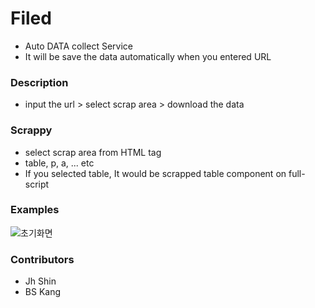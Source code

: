 # Filed
- Auto DATA collect Service 
- It will be save the data automatically when you entered URL

### Description
- input the url > select scrap area > download the data

### Scrappy
- select scrap area from HTML tag
- table, p, a, ... etc
- If you selected table, It would be scrapped table component on full-script

### Examples
![초기화면](https://user-images.githubusercontent.com/40736396/134807033-281f7a0a-2808-4cf2-bd12-89d948e1cdfb.png)

### Contributors
- Jh Shin
- BS Kang